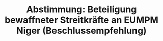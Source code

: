 ---
abstimmung:
  abstimmung: 2
  bundestagssitzung: 101
  datum: 28. April 2023
  legislaturperiode: 20
categories:
- Todo
data:
- title: Abstimmungsergebnis 20230428_2.pdf
  url: /res/2025-btw/abstimmungsergebnisse/20230428_2.pdf
- title: Abstimmungsergebnis 20230428_2_xls.xlsx
  url: /res/2025-btw/abstimmungsergebnisse/20230428_2_xls.xlsx
- title: Abstimmungsergebnis 20230428_2_xls.csv
  url: /res/2025-btw/abstimmungsergebnisse_csv/20230428_2_xls.csv
documents:
- local: /res/2025-btw/drucksachen/2006201.pdf
  summary: '### Antrag der Bundesregierung: Beteiligung deutscher Streitkräfte an
    der EUMPM Niger


    Der Bundestag soll die Beteiligung deutscher Streitkräfte an der Europäischen
    Uniongeführten militärischen Partnerschaftsmission zur Unterstützung des Kapazitätsaufbaus
    der nigrischen Streitkräfte in Niger (EUMPM Niger) billigen.  Die Mission soll
    die nigrischen Streitkräfte bei deren Kapazitätsaufbau unterstützen, ohne an Kampfeinsätzen
    teilzunehmen.


    **Kernpunkte und Ziele:**


    * Zustimmung zur Beteiligung deutscher Streitkräfte an der EUMPM Niger

    * Unterstützung des Kapazitätsaufbaus der nigrischen Streitkräfte

    * Ausschluß der Beteiligung an Kampfeinsätzen

    * Einsatz von bis zu 60 deutschen Soldatinnen und Soldaten

    * Einhaltung des Völkerrechts und der deutschen Verfassung'
  title: Drucksache 20/6201
  url: https://dserver.bundestag.de/btd/20/062/2006201.pdf
- local: /res/2025-btw/drucksachen/2006571.pdf
  summary: '### Beschlussempfehlung und Bericht des Auswärtigen Ausschusses


    Die Beschlussempfehlung befürwortet die Beteiligung deutscher Streitkräfte an
    der EU-geführten militärischen Partnerschaftsmission in Niger (EUMPM Niger).  **Kernpunkte
    und Ziele:** Unterstützung des Kapazitätsaufbaus der nigrischen Streitkräfte,
    Bekämpfung des Terrorismus, Stärkung der regionalen Sicherheit und Stabilität,  Fortsetzung
    erfolgreicher bilateraler Kooperationen.

    '
  title: Drucksache 20/6571
  url: https://dserver.bundestag.de/btd/20/065/2006571.pdf
ergebnis:
  AfD:
    enthaltung: 0
    gesamt: 78
    ja: 0
    nein: 62
    nichtabgegeben: 16
    ungueltig: 0
  Bündnis 90/Die Grünen:
    enthaltung: 1
    gesamt: 118
    ja: 110
    nein: 1
    nichtabgegeben: 6
    ungueltig: 0
  CDU/CSU:
    enthaltung: 2
    gesamt: 197
    ja: 160
    nein: 1
    nichtabgegeben: 34
    ungueltig: 0
  Die Linke:
    enthaltung: 0
    gesamt: 39
    ja: 0
    nein: 34
    nichtabgegeben: 5
    ungueltig: 0
  FDP:
    enthaltung: 1
    gesamt: 92
    ja: 77
    nein: 0
    nichtabgegeben: 14
    ungueltig: 0
  Fraktionslos:
    enthaltung: 1
    gesamt: 6
    ja: 0
    nein: 3
    nichtabgegeben: 2
    ungueltig: 0
  SPD:
    enthaltung: 0
    gesamt: 205
    ja: 183
    nein: 1
    nichtabgegeben: 21
    ungueltig: 0
layout: abstimmung
links:
- title: Link zu bundestag.de
  url: https://www.bundestag.de/parlament/plenum/abstimmung/abstimmung?id=846
preview: 'Deutscher Bundestag


  101. Sitzung des Deutschen Bundestages

  am Freitag, 28. April 2023


  Endgültiges Ergebnis der Namentlichen Abstimmung Nr. 2


  Beschlussempfehlung des Auswärtigen Ausschusses (3. Ausschuss)

  zu dem Antrag der Bundesregierung

  Beteiligung bewaffneter deutscher Streitkräfte an der durch die Europäische Union

  geführten militärischen Partnerschaftsmission zur Unterstützung des Kapazitätsaufbaus
  der

  nigrischen Streitkräfte in Niger (EUMPM Niger)

  - Drucksachen 20/6201 und 20/6571 -'
tags:
- Todo
title: 'Abstimmung: Beteiligung bewaffneter Streitkräfte an EUMPM Niger (Beschlussempfehlung)'
---